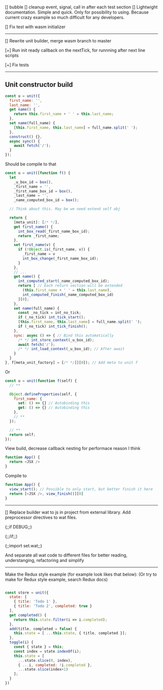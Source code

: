 
[] bubble
[] cleanup event, signal, call in after each test section
[] Lightwight documentation. Simple and quick. Only for possibility to using. Because current crazy example so much difficult for any developers.

[] Fix test with wasm initializer

---

[] Rewrite unit builder, merge wasm branch to master

[+] Run init ready callback on the nextTick, for runnning after next line scripts

[+] Fix tests

------
## Unit constructor build

```javascript
const u = unit({
  first_name: '',
  last_name: '',
  get name() {
    return this.first_name + ' ' = this.last_name;
  },
  set name(full_name) {
    [this.first_name, this.last_name] = full_name.split(' ');
  },
  construct() {},
  async sync() {
    await fetch('/');
  }
});
```

Should be compile to that

```javascript
const u = unit([function f() {
  let
    _u_box_id = box(),
    _first_name = '',
    _first_name_box_id = box(),
    _last_name = '',
    _name_computed_box_id = box();

  // Think about this. May be we need extend self obj

  return {
    [meta_unit]: [/* */],
    get first_name() {
      int_box_read(_first_name_box_id);
      return _first_name;
    },
    set first_name(v) {
      if (!Object.is(_first_name, v)) {
        _first_name = v
        int_box_change(_first_name_box_id);
      }
    },
    // ...
    get name() {
      int_computed_start(_name_computed_box_id);
      return [ // Each return section will be extended
        (this.first_name + ' ' = this.last_name),
        int_computed_finish(_name_computed_box_id)
      ][0];
    },
    set name(full_name) {
      const _no_tick = int_no_tick;
      if (_no_tick) int_tick_start();
      [this.first_name, this.last_name] = full_name.split(' ');
      if (_no_tick) int_tick_finish();
    },
    sync: async () => { // Bind this automatically
      /* */ int_store_context(_u_box_id);
      await fetch('/');
      /* */ int_load_context(_u_box_id); // After await
    }
  }
}, f[meta_unit_factory] = [/* */]][0]); // Add meta to unit f
```

Or

```javascript
const u = unit(function f(self) {
  // **

  Object.defineProperties(self, {
    first_name: {
      set: () => {} // Autobinding this
      get: () => {} // Autobinding this
    },
    // **
  });

  // **
  return self;
});

```

View build, decrease callback nesting for performace reason I think

```javascript
function App() {
  return <JSX />
}
```

Compile to

```javascript
function App() {
  view_start(); // Possible to only start, but better finish it here
  return [<JSX />, view_finish()][0]
}
```

------

[] Replace builder wat to js in project from external library.
Add preprocessor directives to wat files.

(;;if DEBUG;;)

(;;/if;;)

(;;import set.wat;;)

And separate all wat code to different files for better
reading, understanging, refactoring and simplify

------

Make the Redux style example (for example look likes that below):
(Or try to make for Redux style example, search Redux docs)

```javascript

const store = unit({
  state: [
    { title: 'Todo 1' },
    { title: 'Todo 2', completed: true }
  ],
  get completed() {
    return this.state.filter(i => i.completed);
  },
  add(title, completed = false) {
    this.state = [ ...this.state, { title, completed }];
  },
  toggle(i) {
    const { state } = this;
    const index = state.indexOf(i);
    this.state = [
      ...state.slice(0, index),
      { ...i, completed: !i.completed },
      ...state.slice(index+1)
    ];
  }
})

```
